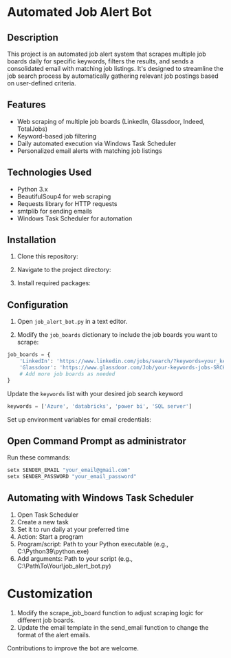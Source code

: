 # Automated Job Alert Bot

## Description
This project is an automated job alert system that scrapes multiple job boards daily for specific keywords, filters the results, and sends a consolidated email with matching job listings. It's designed to streamline the job search process by automatically gathering relevant job postings based on user-defined criteria.

## Features
- Web scraping of multiple job boards (LinkedIn, Glassdoor, Indeed, TotalJobs)
- Keyword-based job filtering
- Daily automated execution via Windows Task Scheduler
- Personalized email alerts with matching job listings

## Technologies Used
- Python 3.x
- BeautifulSoup4 for web scraping
- Requests library for HTTP requests
- smtplib for sending emails
- Windows Task Scheduler for automation

## Installation

1. Clone this repository:

2. Navigate to the project directory:

3. Install required packages:

## Configuration

1. Open `job_alert_bot.py` in a text editor.

2. Modify the `job_boards` dictionary to include the job boards you want to scrape:
```python
job_boards = {
    'LinkedIn': 'https://www.linkedin.com/jobs/search/?keywords=your_keywords',
    'Glassdoor': 'https://www.glassdoor.com/Job/your-keywords-jobs-SRCH_KO0,17.htm',
    # Add more job boards as needed
}

```
Update the `keywords` list with your desired job search keyword
```python
keywords = ['Azure', 'databricks', 'power bi', 'SQL server']
```
Set up environment variables for email credentials:

## Open Command Prompt as administrator
Run these commands:

```bash
setx SENDER_EMAIL "your_email@gmail.com"
setx SENDER_PASSWORD "your_email_password"

```
## Automating with Windows Task Scheduler

1. Open Task Scheduler
2. Create a new task
3. Set it to run daily at your preferred time
4. Action: Start a program
5. Program/script: Path to your Python executable (e.g., C:\Python39\python.exe)
6. Add arguments: Path to your script (e.g., C:\Path\To\Your\job_alert_bot.py)

# Customization

1. Modify the scrape_job_board function to adjust scraping logic for different job boards.
2. Update the email template in the send_email function to change the format of the alert emails.

Contributions to improve the bot are welcome.

